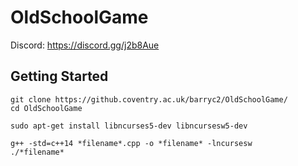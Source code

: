 # OldSchoolGame

Discord: https://discord.gg/j2b8Aue

## Getting Started

```
git clone https://github.coventry.ac.uk/barryc2/OldSchoolGame/
cd OldSchoolGame

sudo apt-get install libncurses5-dev libncursesw5-dev

g++ -std=c++14 *filename*.cpp -o *filename* -lncursesw
./*filename*
```
